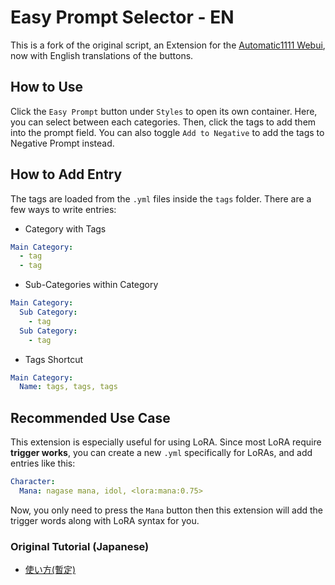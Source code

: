 # Easy Prompt Selector - EN
This is a fork of the original script, an Extension for the [Automatic1111 Webui](https://github.com/AUTOMATIC1111/stable-diffusion-webui), now with English translations of the buttons.

## How to Use
Click the `Easy Prompt` button under `Styles` to open its own container. Here, you can select between each categories.
Then, click the tags to add them into the prompt field. You can also toggle `Add to Negative` to add the tags to Negative Prompt instead.

## How to Add Entry
The tags are loaded from the `.yml` files inside the `tags` folder. There are a few ways to write entries:

- Category with Tags
```yml
Main Category:
  - tag
  - tag
```

- Sub-Categories within Category
```yml
Main Category:
  Sub Category:
    - tag
  Sub Category:
    - tag
```

- Tags Shortcut
```yml
Main Category:
  Name: tags, tags, tags
```

## Recommended Use Case
This extension is especially useful for using LoRA. Since most LoRA require **trigger works**, you can create a new `.yml` specifically for LoRAs, and add entries like this:
```yml
Character:
  Mana: nagase mana, idol, <lora:mana:0.75>
```
Now, you only need to press the `Mana` button then this extension will add the trigger words along with LoRA syntax for you.

### Original Tutorial (Japanese)
- [使い方(暫定)](https://blue-pen5805.fanbox.cc/posts/5306601)
